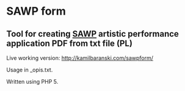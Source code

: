 # SAWP form
## Tool for creating <a href="http://sawp.pl/">SAWP</a> artistic performance application PDF from txt file (<span title="Polish language only">PL</span>)

Live working version: http://kamilbaranski.com/sawpform/

Usage in _opis.txt.

Written using PHP 5.